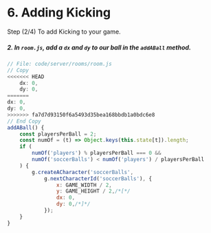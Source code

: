 # 6. Adding Kicking

Step (2/4) To add Kicking to your game.

##### 2. In `room.js`, add a `dx` and `dy` to our ball in the `addABall` _method_.

```javascript
// File: code/server/rooms/room.js
// Copy
<<<<<<< HEAD
	dx: 0,
	dy: 0,
=======
dx: 0,
dy: 0,
>>>>>>> fa7d7d93150f6a5493d35bea168bbdb1a0bdc6e8
// End Copy
addABall() {
	const playersPerBall = 2;
	const numOf = (t) => Object.keys(this.state[t]).length;
	if (
		numOf('players') % playersPerBall === 0 &&
		numOf('soccerBalls') < numOf('players') / playersPerBall
	) {
		g.createACharacter('soccerBalls',
			g.nextCharacterId('soccerBalls'), {
				x: GAME_WIDTH / 2,
				y: GAME_HEIGHT / 2,/*[*/
				dx: 0,
				dy: 0,/*]*/
			});
	}
}
```
